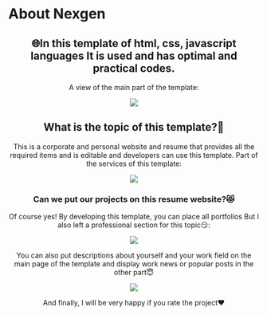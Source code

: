 # About Nexgen

<div align="center">
<h2 text-align="center">
🌐In this template of html, css, javascript languages
It is used and has optimal and practical codes.</h2>
<p>A view of the main part of the template:</p>
<img src="https://files.fm/thumb_show.php?i=x9p34fr2ph">
</div>

<div align="center">
<h2 text-align="center">What is the topic of this template?🤔</h2>
<p>This is a corporate and personal website and resume that provides all the required items and is editable and developers can use this template.
Part of the services of this template:</p>
<img src="https://files.fm/thumb_show.php?i=wbxt2tw878">
</div>

<div align="center">
<h3 text-align="center">Can we put our projects on this resume website?😻</h3>
<p>Of course yes! By developing this template, you can place all portfolios
But I also left a professional section for this topic😏:</p>
<img src="https://files.fm/thumb_show.php?i=769n22jpj8">
</div>

<div align="center">
<p>
You can also put descriptions about yourself and your work field on the main page of the template and display work news or popular posts in the other part😇
</p>
<img src="https://files.fm/thumb_show.php?i=5wm4vr8y5e"></a>
</div>

<div align="center">
<p>And finally, I will be very happy if you rate the project❤️</p>
</div>
